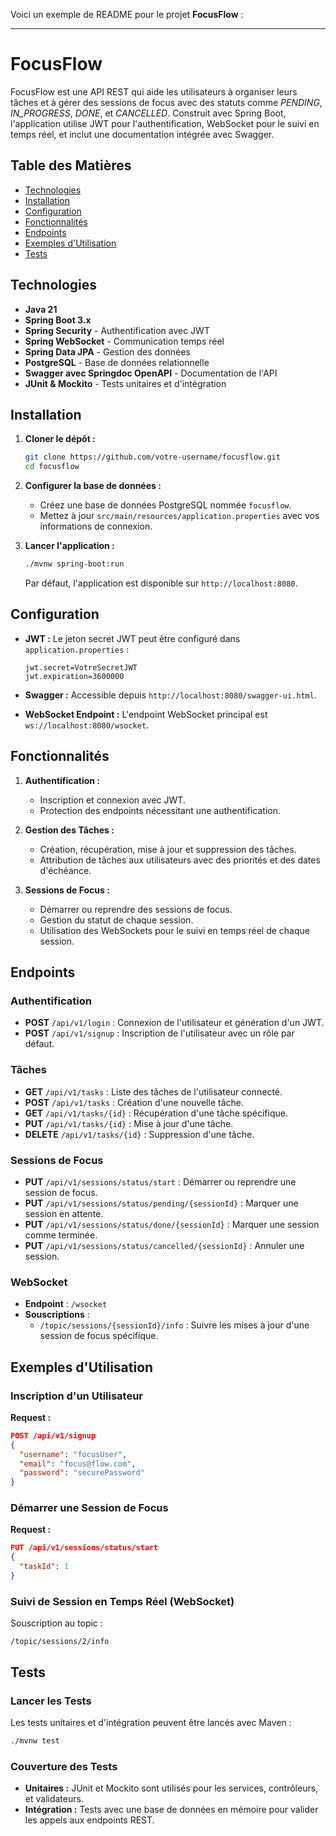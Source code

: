 Voici un exemple de README pour le projet **FocusFlow** :

---

# FocusFlow

FocusFlow est une API REST qui aide les utilisateurs à organiser leurs tâches et à gérer des sessions de focus avec des statuts comme *PENDING*, *IN_PROGRESS*, *DONE*, et *CANCELLED*. Construit avec Spring Boot, l'application utilise JWT pour l'authentification, WebSocket pour le suivi en temps réel, et inclut une documentation intégrée avec Swagger.

## Table des Matières

- [Technologies](#technologies)
- [Installation](#installation)
- [Configuration](#configuration)
- [Fonctionnalités](#fonctionnalités)
- [Endpoints](#endpoints)
- [Exemples d'Utilisation](#exemples-dutilisation)
- [Tests](#tests)

## Technologies

- **Java 21** 
- **Spring Boot 3.x**
- **Spring Security** - Authentification avec JWT
- **Spring WebSocket** - Communication temps réel
- **Spring Data JPA** - Gestion des données
- **PostgreSQL** - Base de données relationnelle
- **Swagger avec Springdoc OpenAPI** - Documentation de l'API
- **JUnit & Mockito** - Tests unitaires et d'intégration

## Installation

1. **Cloner le dépôt :**

    ```bash
    git clone https://github.com/votre-username/focusflow.git
    cd focusflow
    ```

2. **Configurer la base de données :** 

   - Créez une base de données PostgreSQL nommée `focusflow`.
   - Mettez à jour `src/main/resources/application.properties` avec vos informations de connexion.

3. **Lancer l'application :**

    ```bash
    ./mvnw spring-boot:run
    ```

   Par défaut, l'application est disponible sur `http://localhost:8080`.

## Configuration

- **JWT :** Le jeton secret JWT peut être configuré dans `application.properties` :
    ```properties
    jwt.secret=VotreSecretJWT
    jwt.expiration=3600000
    ```

- **Swagger :** Accessible depuis `http://localhost:8080/swagger-ui.html`.

- **WebSocket Endpoint :** L'endpoint WebSocket principal est `ws://localhost:8080/wsocket`.

## Fonctionnalités

1. **Authentification :**
   - Inscription et connexion avec JWT.
   - Protection des endpoints nécessitant une authentification.

2. **Gestion des Tâches :**
   - Création, récupération, mise à jour et suppression des tâches.
   - Attribution de tâches aux utilisateurs avec des priorités et des dates d'échéance.

3. **Sessions de Focus :**
   - Démarrer ou reprendre des sessions de focus.
   - Gestion du statut de chaque session.
   - Utilisation des WebSockets pour le suivi en temps réel de chaque session.

## Endpoints

### Authentification

- **POST** `/api/v1/login` : Connexion de l'utilisateur et génération d'un JWT.
- **POST** `/api/v1/signup` : Inscription de l'utilisateur avec un rôle par défaut.

### Tâches

- **GET** `/api/v1/tasks` : Liste des tâches de l'utilisateur connecté.
- **POST** `/api/v1/tasks` : Création d'une nouvelle tâche.
- **GET** `/api/v1/tasks/{id}` : Récupération d'une tâche spécifique.
- **PUT** `/api/v1/tasks/{id}` : Mise à jour d'une tâche.
- **DELETE** `/api/v1/tasks/{id}` : Suppression d'une tâche.

### Sessions de Focus

- **PUT** `/api/v1/sessions/status/start` : Démarrer ou reprendre une session de focus.
- **PUT** `/api/v1/sessions/status/pending/{sessionId}` : Marquer une session en attente.
- **PUT** `/api/v1/sessions/status/done/{sessionId}` : Marquer une session comme terminée.
- **PUT** `/api/v1/sessions/status/cancelled/{sessionId}` : Annuler une session.

### WebSocket

- **Endpoint** : `/wsocket`
- **Souscriptions** :
  - `/topic/sessions/{sessionId}/info` : Suivre les mises à jour d'une session de focus spécifique.

## Exemples d'Utilisation

### Inscription d'un Utilisateur

**Request :**
```json
POST /api/v1/signup
{
  "username": "focusUser",
  "email": "focus@flow.com",
  "password": "securePassword"
}
```

### Démarrer une Session de Focus

**Request :**
```json
PUT /api/v1/sessions/status/start
{
  "taskId": 1
}
```

### Suivi de Session en Temps Réel (WebSocket)

Souscription au topic :
```
/topic/sessions/2/info
```

## Tests

### Lancer les Tests

Les tests unitaires et d'intégration peuvent être lancés avec Maven :
```bash
./mvnw test
```

### Couverture des Tests

- **Unitaires :** JUnit et Mockito sont utilisés pour les services, contrôleurs, et validateurs.
- **Intégration :** Tests avec une base de données en mémoire pour valider les appels aux endpoints REST.

